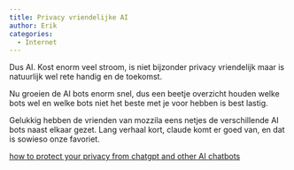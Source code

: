 ```yaml
---
title: Privacy vriendelijke AI
author: Erik
categories:
  - Internet
---
```

Dus AI. Kost enorm veel stroom, is niet bijzonder privacy vriendelijk maar is natuurlijk wel rete handig en de toekomst.

Nu groeien de AI bots enorm snel, dus een beetje overzicht houden welke bots wel en welke bots niet het beste met je voor hebben is best lastig. 

Gelukkig hebben de vrienden van mozzila eens netjes de verschillende AI bots naast elkaar gezet. Lang verhaal kort, claude komt er goed van, en dat is sowieso onze favoriet. 

[how to protect your privacy from chatgpt and other AI chatbots](https://foundation.mozilla.org/en/privacynotincluded/articles/how-to-protect-your-privacy-from-chatgpt-and-other-ai-chatbots/)
